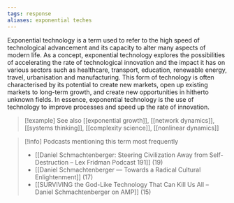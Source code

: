 ```yaml
---
tags: response
aliases: exponential teches
---
```


Exponential technology is a term used to refer to the high speed of technological advancement and its capacity to alter many aspects of modern life. As a concept, exponential technology explores the possibilities of accelerating the rate of technological innovation and the impact it has on various sectors such as healthcare, transport, education, renewable energy, travel, urbanisation and manufacturing. This form of technology is often characterised by its potential to create new markets, open up existing markets to long-term growth, and create new opportunities in hitherto unknown fields. In essence, exponential technology is the use of technology to improve processes and speed up the rate of innovation.

> [!example] See also
> [[exponential growth]], [[network dynamics]], [[systems thinking]], [[complexity science]], [[nonlinear dynamics]]

> [!info] Podcasts mentioning this term most frequently
> * [[Daniel Schmachtenberger: Steering Civilization Away from Self-Destruction – Lex Fridman Podcast 191]] (19)
> * [[Daniel Schmachtenberger –– Towards a Radical Cultural Enlightenment]] (17)
> * [[SURVIVING the God-Like Technology That Can Kill Us All – Daniel Schmachtenberger on AMP]] (15)